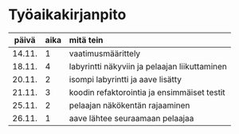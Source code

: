 # Työaikakirjanpito

| päivä | aika | mitä tein  |
| :----:|:-----| :-----|
| 14.11. | 1    | vaatimusmäärittely |
| 18.11. | 4    | labyrintti näkyviin ja pelaajan liikuttaminen |
| 20.11. | 2    | isompi labyrintti ja aave lisätty |
| 21.11. | 3    | koodin refaktorointia ja ensimmäiset testit |
| 25.11. | 2    | pelaajan näkökentän rajaaminen |
| 26.11. | 1    | aave lähtee seuraamaan pelaajaa |
